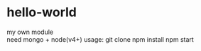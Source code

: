 # hello-world                                                                                                               
my own module                                                                                                               
need mongo + node(v4+)
usage:
git clone
npm install
npm start

